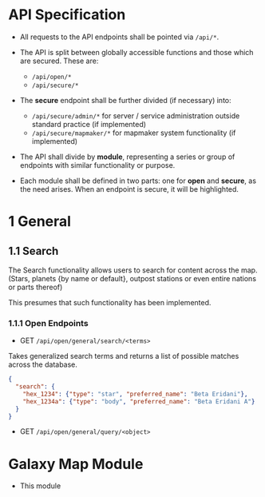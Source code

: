 
# API Specification
- All requests to the API endpoints shall be pointed via `/api/*`.
- The API is split between globally accessible functions and those which are secured. These are:
  - `/api/open/*`
  - `/api/secure/*`
- The **secure** endpoint shall be further divided (if necessary) into: 
  - `/api/secure/admin/*` for server / service administration outside standard practice (if implemented)
  - `/api/secure/mapmaker/*` for mapmaker system functionality (if implemented)

- The API shall divide by **module**, representing a series or group of endpoints with similar functionality or purpose.
- Each module shall be defined in two parts: one for **open** and **secure**, as the need arises. When an endpoint is secure, it will be highlighted.

# 1 General
## 1.1 Search
The Search functionality allows users to search for content across the map. (Stars, planets {by name or default}, outpost stations or even entire nations or parts thereof)

This presumes that such functionality has been implemented.

### 1.1.1 Open Endpoints
- GET `/api/open/general/search/<terms>`

Takes generalized search terms and returns a list of possible matches across the database.
```json
{
  "search": {
    "hex_1234": {"type": "star", "preferred_name": "Beta Eridani"},
    "hex_1234a": {"type": "body", "preferred_name": "Beta Eridani A"}
  }
}
```
- GET `/api/open/general/query/<object>`

# Galaxy Map Module
- This module 


